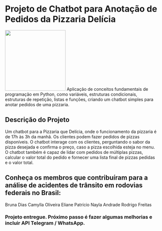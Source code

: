 # Projeto de Chatbot para Anotação de Pedidos da Pizzaria Delícia

<img src="https://cdn.jsdelivr.net/gh/devicons/devicon/icons/python/python-original.svg](https://chatguru.com.br/wp-content/uploads/2021/12/chatbot-g732978d45_1920.jpg)" width="200" height="200" />
Aplicação de conceitos fundamentais de programação em Python, como variáveis, estruturas condicionais, estruturas de repetição, listas e funções, criando um chatbot simples para anotar pedidos de uma pizzaria.

## Descrição do Projeto
Um chatbot para a Pizzaria que Delícia, onde o funcionamento da pizzaria é de 17h às 3h da manhã. Os clientes podem fazer pedidos de pizzas disponíveis. O chatbot interage com os clientes, perguntando o sabor da pizza desejada e confirma o preço, caso a pizza escolhida esteja no menu. O chatbot também é capaz de lidar com pedidos de múltiplas pizzas, calcular o valor total do pedido e fornecer uma lista final de pizzas pedidas e o valor total.

## Conheça os membros que contribuíram para a análise de acidentes de trânsito em rodovias federais no Brasil:
Bruna Dias
Camylla Oliveira
Eliane Patrício
Nayla Andrade
Rodrigo Freitas

### Projeto entregue. Próximo passo é fazer algumas melhorias e incluir API Telegram / WhatsApp.
